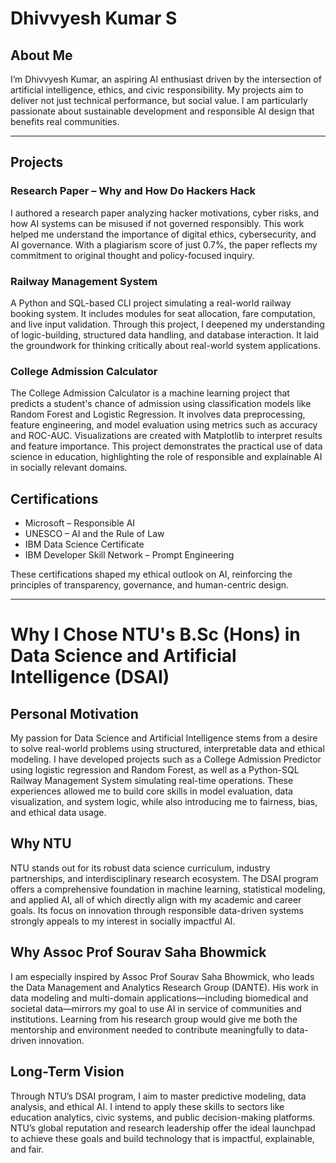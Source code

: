# Dhivvyesh Kumar S


## About Me
I’m Dhivvyesh Kumar, an aspiring AI enthusiast driven by the intersection of artificial intelligence, ethics, and civic responsibility. My projects aim to deliver not just technical performance, but social value. I am particularly passionate about sustainable development and responsible AI design that benefits real communities.

---

## Projects

### Research Paper – Why and How Do Hackers Hack
I authored a research paper analyzing hacker motivations, cyber risks, and how AI systems can be misused if not governed responsibly. This work helped me understand the importance of digital ethics, cybersecurity, and AI governance. With a plagiarism score of just 0.7%, the paper reflects my commitment to original thought and policy-focused inquiry.

### Railway Management System
A Python and SQL-based CLI project simulating a real-world railway booking system. It includes modules for seat allocation, fare computation, and live input validation. Through this project, I deepened my understanding of logic-building, structured data handling, and database interaction. It laid the groundwork for thinking critically about real-world system applications.

### College Admission Calculator
The College Admission Calculator is a machine learning project that predicts a student's chance of admission using classification models like Random Forest and Logistic Regression. It involves data preprocessing, feature engineering, and model evaluation using metrics such as accuracy and ROC-AUC. Visualizations are created with Matplotlib to interpret results and feature importance. This project demonstrates the practical use of data science in education, highlighting the role of responsible and explainable AI in socially relevant domains.


## Certifications
- Microsoft – Responsible AI
- UNESCO – AI and the Rule of Law
- IBM Data Science Certificate
- IBM Developer Skill Network – Prompt Engineering

These certifications shaped my ethical outlook on AI, reinforcing the principles of transparency, governance, and human-centric design.

---

# Why I Chose NTU's B.Sc (Hons) in Data Science and Artificial Intelligence (DSAI)

## Personal Motivation
My passion for Data Science and Artificial Intelligence stems from a desire to solve real-world problems using structured, interpretable data and ethical modeling. I have developed projects such as a College Admission Predictor using logistic regression and Random Forest, as well as a Python-SQL Railway Management System simulating real-time operations. These experiences allowed me to build core skills in model evaluation, data visualization, and system logic, while also introducing me to fairness, bias, and ethical data usage.

## Why NTU
NTU stands out for its robust data science curriculum, industry partnerships, and interdisciplinary research ecosystem. The DSAI program offers a comprehensive foundation in machine learning, statistical modeling, and applied AI, all of which directly align with my academic and career goals. Its focus on innovation through responsible data-driven systems strongly appeals to my interest in socially impactful AI.

## Why Assoc Prof Sourav Saha Bhowmick
I am especially inspired by Assoc Prof Sourav Saha Bhowmick, who leads the Data Management and Analytics Research Group (DANTE). His work in data modeling and multi-domain applications—including biomedical and societal data—mirrors my goal to use AI in service of communities and institutions. Learning from his research group would give me both the mentorship and environment needed to contribute meaningfully to data-driven innovation.

## Long-Term Vision
Through NTU’s DSAI program, I aim to master predictive modeling, data analysis, and ethical AI. I intend to apply these skills to sectors like education analytics, civic systems, and public decision-making platforms. NTU’s global reputation and research leadership offer the ideal launchpad to achieve these goals and build technology that is impactful, explainable, and fair.


